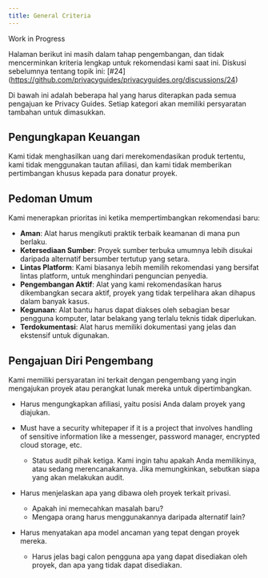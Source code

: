 ```yaml
---
title: General Criteria
---
```


<div class="admonition example" markdown>
<p class="admonition-title">Work in Progress</p>

Halaman berikut ini masih dalam tahap pengembangan, dan tidak mencerminkan kriteria lengkap untuk rekomendasi kami saat ini. Diskusi sebelumnya tentang topik ini: [#24] (https://github.com/privacyguides/privacyguides.org/discussions/24)

</div>

Di bawah ini adalah beberapa hal yang harus diterapkan pada semua pengajuan ke Privacy Guides. Setiap kategori akan memiliki persyaratan tambahan untuk dimasukkan.

## Pengungkapan Keuangan

Kami tidak menghasilkan uang dari merekomendasikan produk tertentu, kami tidak menggunakan tautan afiliasi, dan kami tidak memberikan pertimbangan khusus kepada para donatur proyek.

## Pedoman Umum

Kami menerapkan prioritas ini ketika mempertimbangkan rekomendasi baru:

- **Aman**: Alat harus mengikuti praktik terbaik keamanan di mana pun berlaku.
- **Ketersediaan Sumber**: Proyek sumber terbuka umumnya lebih disukai daripada alternatif bersumber tertutup yang setara.
- **Lintas Platform**: Kami biasanya lebih memilih rekomendasi yang bersifat lintas platform, untuk menghindari penguncian penyedia.
- **Pengembangan Aktif**: Alat yang kami rekomendasikan harus dikembangkan secara aktif, proyek yang tidak terpelihara akan dihapus dalam banyak kasus.
- **Kegunaan**: Alat bantu harus dapat diakses oleh sebagian besar pengguna komputer, latar belakang yang terlalu teknis tidak diperlukan.
- **Terdokumentasi**: Alat harus memiliki dokumentasi yang jelas dan ekstensif untuk digunakan.

## Pengajuan Diri Pengembang

Kami memiliki persyaratan ini terkait dengan pengembang yang ingin mengajukan proyek atau perangkat lunak mereka untuk dipertimbangkan.

- Harus mengungkapkan afiliasi, yaitu posisi Anda dalam proyek yang diajukan.

- Must have a security whitepaper if it is a project that involves handling of sensitive information like a messenger, password manager, encrypted cloud storage, etc.
    - Status audit pihak ketiga. Kami ingin tahu apakah Anda memilikinya, atau sedang merencanakannya. Jika memungkinkan, sebutkan siapa yang akan melakukan audit.

- Harus menjelaskan apa yang dibawa oleh proyek terkait privasi.
    - Apakah ini memecahkan masalah baru?
    - Mengapa orang harus menggunakannya daripada alternatif lain?

- Harus menyatakan apa model ancaman yang tepat dengan proyek mereka.
    - Harus jelas bagi calon pengguna apa yang dapat disediakan oleh proyek, dan apa yang tidak dapat disediakan.
